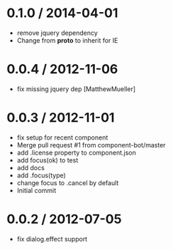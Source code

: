 
0.1.0 / 2014-04-01
==================

 * remove jquery dependency
 * Change from __proto__ to inherit for IE

0.0.4 / 2012-11-06 
==================

  * fix missing jquery dep [MatthewMueller]

0.0.3 / 2012-11-01 
==================

  * fix setup for recent component
  * Merge pull request #1 from component-bot/master
  * add .license property to component.json
  * add focus(ok) to test
  * add docs
  * add .focus(type)
  * change focus to .cancel by default
  * Initial commit

0.0.2 / 2012-07-05 
==================

  * fix dialog.effect support
